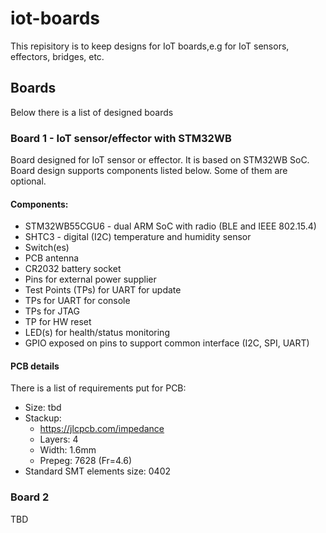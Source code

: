 # iot-boards
This repisitory is to keep designs for IoT boards,e.g for IoT sensors, effectors, bridges, etc. 

## Boards
Below there is a list of designed boards

### Board 1 - IoT sensor/effector with STM32WB
Board designed for IoT sensor or effector. It is based on STM32WB SoC. Board design supports components listed below. Some of them are optional. 

#### Components:
* STM32WB55CGU6 - dual ARM SoC with radio (BLE and IEEE 802.15.4)
* SHTC3 - digital (I2C) temperature and humidity sensor
* Switch(es)
* PCB antenna
* CR2032 battery socket
* Pins for external power supplier
* Test Points (TPs) for UART for update
* TPs for UART for console
* TPs for JTAG
* TP for HW reset
* LED(s) for health/status monitoring
* GPIO exposed on pins to support common interface (I2C, SPI, UART) 

#### PCB details
There is a list of requirements put for PCB:
* Size: tbd
* Stackup:
  * https://jlcpcb.com/impedance
  * Layers: 4
  * Width: 1.6mm
  * Prepeg: 7628 (Fr=4.6)
* Standard SMT elements size: 0402 

### Board 2
TBD

